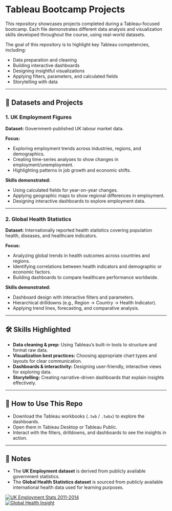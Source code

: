 # Tableau Bootcamp Projects  

This repository showcases projects completed during a Tableau-focused bootcamp. Each file demonstrates different data analysis and visualization skills developed throughout the course, using real-world datasets.  

The goal of this repository is to highlight key Tableau competencies, including:  
- Data preparation and cleaning  
- Building interactive dashboards  
- Designing insightful visualizations  
- Applying filters, parameters, and calculated fields  
- Storytelling with data  

---

## 📂 Datasets and Projects  

### 1. UK Employment Figures  
**Dataset:** Government-published UK labour market data.  

**Focus:**  
- Exploring employment trends across industries, regions, and demographics.  
- Creating time-series analyses to show changes in employment/unemployment.  
- Highlighting patterns in job growth and economic shifts.  

**Skills demonstrated:**  
- Using calculated fields for year-on-year changes.  
- Applying geographic maps to show regional differences in employment.  
- Designing interactive dashboards to explore employment data.  

---

### 2. Global Health Statistics  
**Dataset:** Internationally reported health statistics covering population health, diseases, and healthcare indicators.  

**Focus:**  
- Analyzing global trends in health outcomes across countries and regions.  
- Identifying correlations between health indicators and demographic or economic factors.  
- Building dashboards to compare healthcare performance worldwide.  

**Skills demonstrated:**  
- Dashboard design with interactive filters and parameters.  
- Hierarchical drilldowns (e.g., Region → Country → Health Indicator).  
- Applying trend lines, forecasting, and comparative analysis.  

---

## 🛠️ Skills Highlighted  
- **Data cleaning & prep:** Using Tableau’s built-in tools to structure and format raw data.  
- **Visualization best practices:** Choosing appropriate chart types and layouts for clear communication.  
- **Dashboards & interactivity:** Designing user-friendly, interactive views for exploring data.  
- **Storytelling:** Creating narrative-driven dashboards that explain insights effectively.  

---

## 🚀 How to Use This Repo  
- Download the Tableau workbooks (`.twb` / `.twbx`) to explore the dashboards.  
- Open them in Tableau Desktop or Tableau Public.  
- Interact with the filters, drilldowns, and dashboards to see the insights in action.  

---

## 📌 Notes  
- The **UK Employment dataset** is derived from publicly available government statistics.  
- The **Global Health Statistics dataset** is sourced from publicly available international health data used for learning purposes.  
<div class='tableauPlaceholder' id='viz1759149429576' style='position: relative'><noscript><a href='#'><img alt='UK Employment Stats 2011-2014 ' src='https:&#47;&#47;public.tableau.com&#47;static&#47;images&#47;Da&#47;Day1Work_17562212104870&#47;Dashboard1&#47;1_rss.png' style='border: none' /></a></noscript><object class='tableauViz'  style='display:none;'><param name='host_url' value='https%3A%2F%2Fpublic.tableau.com%2F' /> <param name='embed_code_version' value='3' /> <param name='site_root' value='' /><param name='name' value='Day1Work_17562212104870&#47;Dashboard1' /><param name='tabs' value='no' /><param name='toolbar' value='yes' /><param name='static_image' value='https:&#47;&#47;public.tableau.com&#47;static&#47;images&#47;Da&#47;Day1Work_17562212104870&#47;Dashboard1&#47;1.png' /> <param name='animate_transition' value='yes' /><param name='display_static_image' value='yes' /><param name='display_spinner' value='yes' /><param name='display_overlay' value='yes' /><param name='display_count' value='yes' /><param name='language' value='en-GB' /></object></div>                
<div class='tableauPlaceholder' id='viz1759149544390' style='position: relative'><noscript><a href='#'><img alt='Global Health Insight ' src='https:&#47;&#47;public.tableau.com&#47;static&#47;images&#47;Da&#47;Day2Work_17562918368460&#47;GlobalHealthInsight&#47;1_rss.png' style='border: none' /></a></noscript><object class='tableauViz'  style='display:none;'><param name='host_url' value='https%3A%2F%2Fpublic.tableau.com%2F' /> <param name='embed_code_version' value='3' /> <param name='site_root' value='' /><param name='name' value='Day2Work_17562918368460&#47;GlobalHealthInsight' /><param name='tabs' value='no' /><param name='toolbar' value='yes' /><param name='static_image' value='https:&#47;&#47;public.tableau.com&#47;static&#47;images&#47;Da&#47;Day2Work_17562918368460&#47;GlobalHealthInsight&#47;1.png' /> <param name='animate_transition' value='yes' /><param name='display_static_image' value='yes' /><param name='display_spinner' value='yes' /><param name='display_overlay' value='yes' /><param name='display_count' value='yes' /><param name='language' value='en-GB' /></object></div>                
